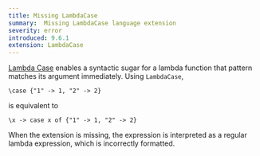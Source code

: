 ```yaml
---
title: Missing LambdaCase
summary:  Missing LambdaCase language extension
severity: error
introduced: 9.6.1
extension: LambdaCase
---
```


[Lambda Case](https://ghc.gitlab.haskell.org/ghc/doc/users_guide/exts/lambda_case.html)
enables a syntactic sugar for a lambda function that pattern matches its argument immediately.
Using `LambdaCase`,
```
\case {"1" -> 1, "2" -> 2}
```
is equivalent to
```
\x -> case x of {"1" -> 1, "2" -> 2}
```

When the extension is missing, the expression is interpreted as a regular lambda expression, which is incorrectly formatted.